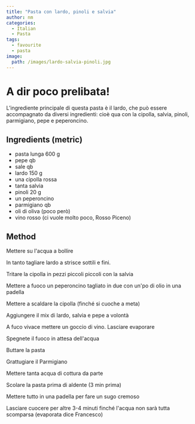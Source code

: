 ```yaml
---
title: "Pasta con lardo, pinoli e salvia"
author: nm
categories:
  - Italian
  - Pasta
tags:
  - favourite 
  - pasta
image: 
  path: /images/lardo-salvia-pinoli.jpg 
---
```

# A dir poco prelibata! 

L’ingrediente principale di questa pasta è il lardo, che può essere accompagnato da diversi ingredienti: cioè qua con la cipolla, salvia, pinoli, parmigiano, pepe e peperoncino. 

## Ingredients (metric)

- pasta lunga 600 g
- pepe qb
- sale qb
- lardo 150 g 
- una cipolla rossa
- tanta salvia 
- pinoli 20 g
- un peperoncino
- parmigiano qb 
- oli di oliva (poco però)
- vino rosso (ci vuole molto poco, Rosso Piceno)


## Method

Mettere su l'acqua a bollire 

In tanto tagliare lardo a strisce sottili e fini.
 
Tritare la cipolla in pezzi piccoli piccoli con la salvia

Mettere a fuoco un peperoncino tagliato in due con un'po di olio in una padella 

Mettere a scaldare la cipolla (finché si cuoche a meta) 

Aggiungere il mix di lardo, salvia e pepe a volontà 

A fuco vivace mettere un goccio di vino. Lasciare evaporare

Spegnete il fuoco in attesa dell'acqua 

Buttare la pasta 

Grattugiare il Parmigiano 

Mettere tanta acqua di cottura da parte
 
Scolare la pasta prima di aldente (3 min prima)

Mettere tutto in una padella per fare un sugo cremoso 

Lasciare cuocere per altre 3-4 minuti finché l'acqua non sarà tutta scomparsa (evaporata dice Francesco)

